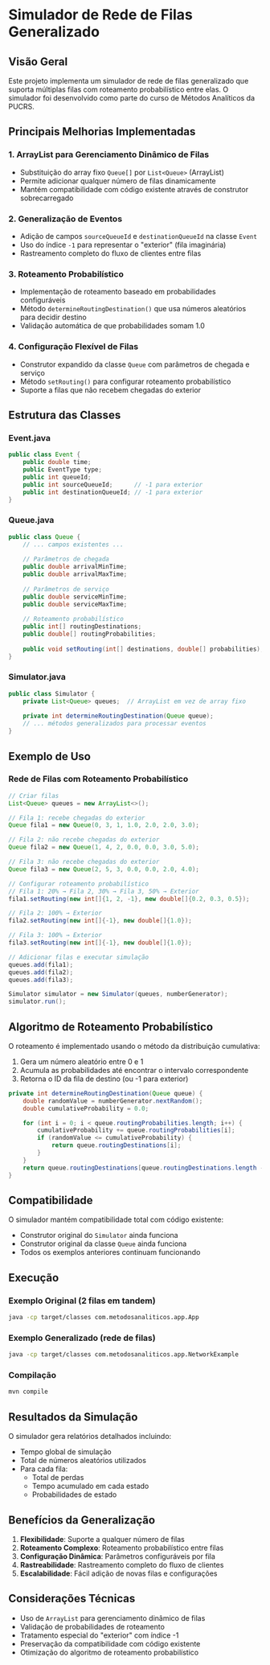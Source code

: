 # Simulador de Rede de Filas Generalizado

## Visão Geral

Este projeto implementa um simulador de rede de filas generalizado que suporta múltiplas filas com roteamento probabilístico entre elas. O simulador foi desenvolvido como parte do curso de Métodos Analíticos da PUCRS.

## Principais Melhorias Implementadas

### 1. **ArrayList para Gerenciamento Dinâmico de Filas**
- Substituição do array fixo `Queue[]` por `List<Queue>` (ArrayList)
- Permite adicionar qualquer número de filas dinamicamente
- Mantém compatibilidade com código existente através de construtor sobrecarregado

### 2. **Generalização de Eventos**
- Adição de campos `sourceQueueId` e `destinationQueueId` na classe `Event`
- Uso do índice `-1` para representar o "exterior" (fila imaginária)
- Rastreamento completo do fluxo de clientes entre filas

### 3. **Roteamento Probabilístico**
- Implementação de roteamento baseado em probabilidades configuráveis
- Método `determineRoutingDestination()` que usa números aleatórios para decidir destino
- Validação automática de que probabilidades somam 1.0

### 4. **Configuração Flexível de Filas**
- Construtor expandido da classe `Queue` com parâmetros de chegada e serviço
- Método `setRouting()` para configurar roteamento probabilístico
- Suporte a filas que não recebem chegadas do exterior

## Estrutura das Classes

### Event.java
```java
public class Event {
    public double time;
    public EventType type; 
    public int queueId;
    public int sourceQueueId;      // -1 para exterior
    public int destinationQueueId; // -1 para exterior
}
```

### Queue.java
```java
public class Queue {
    // ... campos existentes ...
    
    // Parâmetros de chegada
    public double arrivalMinTime;
    public double arrivalMaxTime;
    
    // Parâmetros de serviço
    public double serviceMinTime;
    public double serviceMaxTime;
    
    // Roteamento probabilístico
    public int[] routingDestinations;
    public double[] routingProbabilities;
    
    public void setRouting(int[] destinations, double[] probabilities);
}
```

### Simulator.java
```java
public class Simulator {
    private List<Queue> queues;  // ArrayList em vez de array fixo
    
    private int determineRoutingDestination(Queue queue);
    // ... métodos generalizados para processar eventos
}
```

## Exemplo de Uso

### Rede de Filas com Roteamento Probabilístico

```java
// Criar filas
List<Queue> queues = new ArrayList<>();

// Fila 1: recebe chegadas do exterior
Queue fila1 = new Queue(0, 3, 1, 1.0, 2.0, 2.0, 3.0);

// Fila 2: não recebe chegadas do exterior
Queue fila2 = new Queue(1, 4, 2, 0.0, 0.0, 3.0, 5.0);

// Fila 3: não recebe chegadas do exterior
Queue fila3 = new Queue(2, 5, 3, 0.0, 0.0, 2.0, 4.0);

// Configurar roteamento probabilístico
// Fila 1: 20% → Fila 2, 30% → Fila 3, 50% → Exterior
fila1.setRouting(new int[]{1, 2, -1}, new double[]{0.2, 0.3, 0.5});

// Fila 2: 100% → Exterior
fila2.setRouting(new int[]{-1}, new double[]{1.0});

// Fila 3: 100% → Exterior
fila3.setRouting(new int[]{-1}, new double[]{1.0});

// Adicionar filas e executar simulação
queues.add(fila1);
queues.add(fila2);
queues.add(fila3);

Simulator simulator = new Simulator(queues, numberGenerator);
simulator.run();
```

## Algoritmo de Roteamento Probabilístico

O roteamento é implementado usando o método da distribuição cumulativa:

1. Gera um número aleatório entre 0 e 1
2. Acumula as probabilidades até encontrar o intervalo correspondente
3. Retorna o ID da fila de destino (ou -1 para exterior)

```java
private int determineRoutingDestination(Queue queue) {
    double randomValue = numberGenerator.nextRandom();
    double cumulativeProbability = 0.0;

    for (int i = 0; i < queue.routingProbabilities.length; i++) {
        cumulativeProbability += queue.routingProbabilities[i];
        if (randomValue <= cumulativeProbability) {
            return queue.routingDestinations[i];
        }
    }
    return queue.routingDestinations[queue.routingDestinations.length - 1];
}
```

## Compatibilidade

O simulador mantém compatibilidade total com código existente:
- Construtor original do `Simulator` ainda funciona
- Construtor original da classe `Queue` ainda funciona
- Todos os exemplos anteriores continuam funcionando

## Execução

### Exemplo Original (2 filas em tandem)
```bash
java -cp target/classes com.metodosanaliticos.app.App
```

### Exemplo Generalizado (rede de filas)
```bash
java -cp target/classes com.metodosanaliticos.app.NetworkExample
```

### Compilação
```bash
mvn compile
```

## Resultados da Simulação

O simulador gera relatórios detalhados incluindo:
- Tempo global de simulação
- Total de números aleatórios utilizados
- Para cada fila:
  - Total de perdas
  - Tempo acumulado em cada estado
  - Probabilidades de estado

## Benefícios da Generalização

1. **Flexibilidade**: Suporte a qualquer número de filas
2. **Roteamento Complexo**: Roteamento probabilístico entre filas
3. **Configuração Dinâmica**: Parâmetros configuráveis por fila
4. **Rastreabilidade**: Rastreamento completo do fluxo de clientes
5. **Escalabilidade**: Fácil adição de novas filas e configurações

## Considerações Técnicas

- Uso de `ArrayList` para gerenciamento dinâmico de filas
- Validação de probabilidades de roteamento
- Tratamento especial do "exterior" com índice -1
- Preservação da compatibilidade com código existente
- Otimização do algoritmo de roteamento probabilístico

